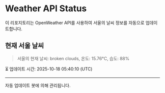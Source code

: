 
# Weather API Status

이 리포지토리는 OpenWeather API를 사용하여 서울의 날씨 정보를 자동으로 업데이트합니다.

## 현재 서울 날씨
> 서울의 현재 날씨: broken clouds, 온도: 15.76°C, 습도: 88%

⏳ 업데이트 시간: 2025-10-18 05:40:10 (UTC)

---
자동 업데이트 봇에 의해 관리됩니다.
